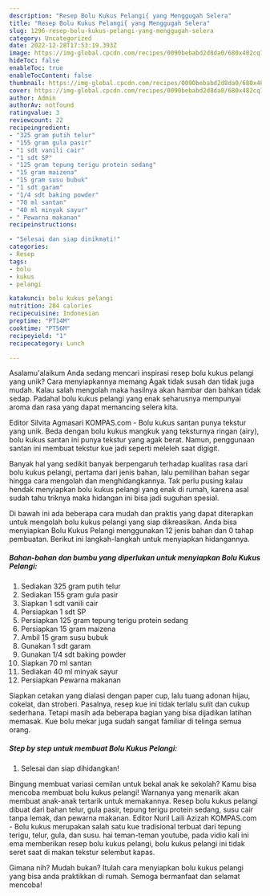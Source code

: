 ```yaml
---
description: "Resep Bolu Kukus Pelangi{ yang Menggugah Selera"
title: "Resep Bolu Kukus Pelangi{ yang Menggugah Selera"
slug: 1296-resep-bolu-kukus-pelangi-yang-menggugah-selera
category: Uncategorized
date: 2022-12-28T17:53:19.393Z
image: https://img-global.cpcdn.com/recipes/0090bebabd2d8da0/680x482cq70/bolu-kukus-pelangi-foto-resep-utama.jpg
hideToc: false
enableToc: true
enableTocContent: false
thumbnail: https://img-global.cpcdn.com/recipes/0090bebabd2d8da0/680x482cq70/bolu-kukus-pelangi-foto-resep-utama.jpg
cover: https://img-global.cpcdn.com/recipes/0090bebabd2d8da0/680x482cq70/bolu-kukus-pelangi-foto-resep-utama.jpg
author: Admin
authorAv: notfound
ratingvalue: 3
reviewcount: 22
recipeingredient:
- "325 gram putih telur"
- "155 gram gula pasir"
- "1 sdt vanili cair"
- "1 sdt SP"
- "125 gram tepung terigu protein sedang"
- "15 gram maizena"
- "15 gram susu bubuk"
- "1 sdt garam"
- "1/4 sdt baking powder"
- "70 ml santan"
- "40 ml minyak sayur"
- " Pewarna makanan"
recipeinstructions:

- "Selesai dan siap dinikmati!"
categories:
- Resep
tags:
- bolu
- kukus
- pelangi

katakunci: bolu kukus pelangi 
nutrition: 284 calories
recipecuisine: Indonesian
preptime: "PT14M"
cooktime: "PT56M"
recipeyield: "1"
recipecategory: Lunch

---
```



Asalamu'alaikum Anda sedang mencari inspirasi resep bolu kukus pelangi yang unik? Cara menyiapkannya memang Agak tidak susah dan tidak juga mudah. Kalau salah mengolah maka hasilnya akan hambar dan bahkan tidak sedap. Padahal bolu kukus pelangi yang enak seharusnya mempunyai aroma dan rasa yang dapat memancing selera kita.


Editor Silvita Agmasari KOMPAS.com - Bolu kukus santan punya tekstur yang unik. Beda dengan bolu kukus mangkuk yang teksturnya ringan (airy), bolu kukus santan ini punya tekstur yang agak berat. Namun, penggunaan santan ini membuat tekstur kue jadi seperti meleleh saat digigit.

Banyak hal yang sedikit banyak berpengaruh terhadap kualitas rasa dari bolu kukus pelangi, pertama dari jenis bahan, lalu pemilihan bahan segar hingga cara mengolah dan menghidangkannya. Tak perlu pusing kalau hendak menyiapkan bolu kukus pelangi yang enak di rumah, karena asal sudah tahu triknya maka hidangan ini bisa jadi suguhan spesial.


Di bawah ini ada beberapa cara mudah dan praktis yang dapat diterapkan untuk mengolah bolu kukus pelangi yang siap dikreasikan. Anda bisa menyiapkan Bolu Kukus Pelangi menggunakan 12 jenis bahan dan 0 tahap pembuatan. Berikut ini langkah-langkah untuk menyiapkan hidangannya.

<!--inarticleads1-->

##### Bahan-bahan dan bumbu yang diperlukan untuk menyiapkan Bolu Kukus Pelangi:

1. Sediakan 325 gram putih telur
1. Sediakan 155 gram gula pasir
1. Siapkan 1 sdt vanili cair
1. Persiapkan 1 sdt SP
1. Persiapkan 125 gram tepung terigu protein sedang
1. Persiapkan 15 gram maizena
1. Ambil 15 gram susu bubuk
1. Gunakan 1 sdt garam
1. Gunakan 1/4 sdt baking powder
1. Siapkan 70 ml santan
1. Sediakan 40 ml minyak sayur
1. Persiapkan  Pewarna makanan


Siapkan cetakan yang dialasi dengan paper cup, lalu tuang adonan hijau, cokelat, dan stroberi. Pasalnya, resep kue ini tidak terlalu sulit dan cukup sederhana. Tetapi masih ada beberapa bagian yang bisa dijadikan latihan memasak. Kue bolu mekar juga sudah sangat familiar di telinga semua orang. 

<!--inarticleads2-->

##### Step by step untuk membuat Bolu Kukus Pelangi:


1. Selesai dan siap dihidangkan!

Bingung membuat variasi cemilan untuk bekal anak ke sekolah? Kamu bisa mencoba membuat bolu kukus pelangi! Warnanya yang menarik akan membuat anak-anak tertarik untuk memakannya. Resep bolu kukus pelangi dibuat dari bahan telur, gula pasir, tepung terigu protein sedang, susu cair tanpa lemak, dan pewarna makanan. Editor Nuril Laili Azizah KOMPAS.com - Bolu kukus merupakan salah satu kue tradisional terbuat dari tepung terigu, telur, gula, dan susu. hai teman-teman youtube, pada vidio kali ini ema memberikan resep bolu kukus pelangi, bolu kukus pelangi ini tidak seret saat di makan tekstur selembut kapas. 

Gimana nih? Mudah bukan? Itulah cara menyiapkan bolu kukus pelangi yang bisa anda praktikkan di rumah. Semoga bermanfaat dan selamat mencoba!
